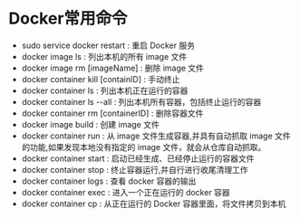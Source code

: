 # Docker常用命令

* sudo service docker restart : 重启 Docker 服务
* docker image ls : 列出本机的所有 image 文件
* docker image rm [imageName] : 删除 image 文件
* docker container kill [containID] : 手动终止
* docker container ls : 列出本机正在运行的容器
* docker container ls --all : 列出本机所有容器，包括终止运行的容器
* docker container rm [containerID] : 删除容器文件
* docker image build : 创建 image 文件
* docker container run : 从 image 文件生成容器,并具有自动抓取 image 文件的功能,如果发现本地没有指定的 image 文件，就会从仓库自动抓取。
* docker container start : 启动已经生成、已经停止运行的容器文件
* docker container stop : 终止容器运行,并自行进行收尾清理工作
* docker container logs : 查看 docker 容器的输出
* docker container exec : 进入一个正在运行的 docker 容器
* docker container cp : 从正在运行的 Docker 容器里面，将文件拷贝到本机